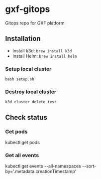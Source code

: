 # gxf-gitops
Gitops repo for GXF platform

## Installation
- Install k3d: `brew install k3d`
- Install Helm: `brew install helm`

### Setup local cluster
`bash setup.sh`

### Destroy local cluster
`k3d cluster delete test`

## Check status
### Get pods
kubectl get pods

### Get all events
kubectl get events --all-namespaces  --sort-by='.metadata.creationTimestamp'